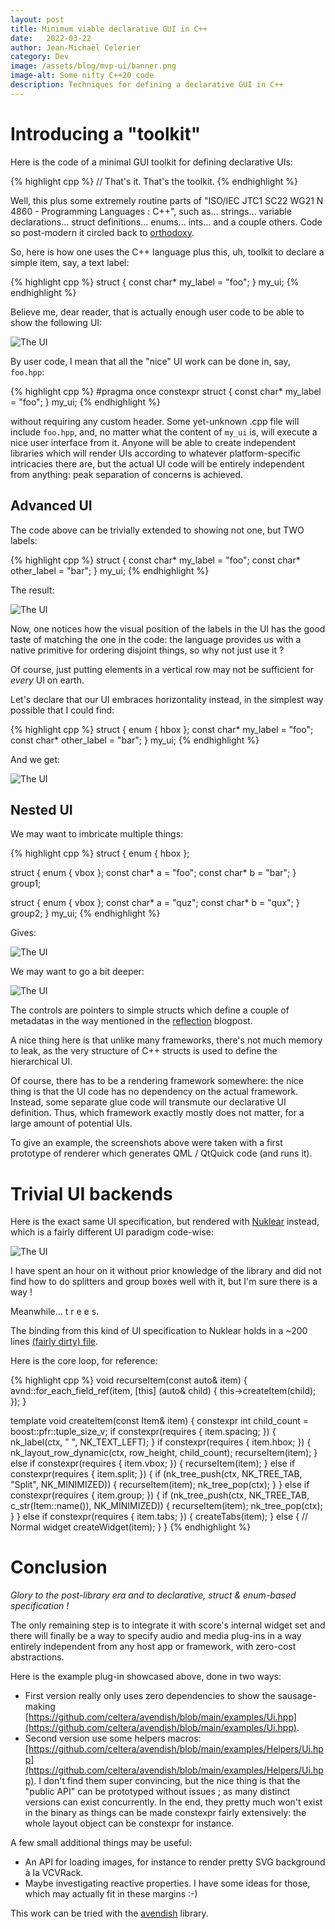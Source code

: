 ```yaml
---
layout: post
title: Minimum viable declarative GUI in C++
date:   2022-03-22
author: Jean-Michaël Celerier
category: Dev
image: /assets/blog/mvp-ui/banner.png
image-alt: Some nifty C++20 code
description: Techniques for defining a declarative GUI in C++
---
```


# Introducing a "toolkit"

Here is the code of a minimal GUI toolkit for defining declarative UIs: 

{% highlight cpp %}
// That's it. That's the toolkit.
{% endhighlight %}

Well, this plus some extremely routine parts of "ISO/IEC JTC1 SC22 WG21 N 4860 - Programming Languages : C++", such as... strings... variable declarations... struct definitions... enums... ints... and a couple others. Code so post-modern it circled back to [orthodoxy](https://gist.github.com/bkaradzic/2e39896bc7d8c34e042b).

So, here is how one uses the C++ language plus this, uh, toolkit to declare a simple item, say, a text label:

{% highlight cpp %}
struct {
  const char* my_label = "foo";
} my_ui;
{% endhighlight %}

Believe me, dear reader, that is actually enough user code to be able to show the following UI:

![The UI]({{site.baseurl}}/assets/blog/mvp-ui/ui-minimal.png)

By user code, I mean that all the "nice" UI work can be done in, say, `foo.hpp`: 

{% highlight cpp %}
#pragma once
constexpr struct {
  const char* my_label = "foo";
} my_ui;
{% endhighlight %}

without requiring any custom header. Some yet-unknown .cpp file will include `foo.hpp`, and, no matter what the content of `my_ui` is, will execute a nice user interface from it. Anyone will be able to create independent libraries which will render UIs according to whatever platform-specific intricacies there are, but the actual UI code will be entirely independent from anything: peak separation of concerns is achieved.

## Advanced UI

The code above can be trivially extended to showing not one, but TWO labels:

{% highlight cpp %}
struct {
  const char* my_label = "foo";
  const char* other_label = "bar";
} my_ui;
{% endhighlight %}

The result:

![The UI]({{site.baseurl}}/assets/blog/mvp-ui/ui-advanced.png)

Now, one notices how the visual position of the labels in the UI has the good taste of matching 
the one in the code: the language provides us with a native primitive for ordering disjoint things, so why not just use it ?

Of course, just putting elements in a vertical row may not be sufficient for *every*  UI on earth.

Let's declare that our UI embraces horizontality instead, in the simplest way possible that I could find:

{% highlight cpp %}
struct {
  enum { hbox }; 
  const char* my_label = "foo";
  const char* other_label = "bar";
} my_ui;
{% endhighlight %}

And we get:

![The UI]({{site.baseurl}}/assets/blog/mvp-ui/hbox.png)


## Nested UI

We may want to imbricate multiple things:

{% highlight cpp %}
struct {
  enum { hbox }; 

  struct {
    enum { vbox }; 
    const char* a = "foo";
    const char* b = "bar";
  } group1;
  
  struct {
    enum { vbox }; 
    const char* a = "quz";
    const char* b = "qux";
  } group2;
} my_ui;
{% endhighlight %}

Gives: 

![The UI]({{site.baseurl}}/assets/blog/mvp-ui/quad.png)

We may want to go a bit deeper:

![The UI]({{site.baseurl}}/assets/blog/mvp-ui/complete.gif)

The controls are pointers to simple structs which define a couple of metadatas in the way mentioned in the [reflection]({{site.baseurl}}/posts/reflection) blogpost.

A nice thing here is that unlike many frameworks, there's not much memory to leak, as 
the very structure of C++ structs is used to define the hierarchical UI.

Of course, there has to be a rendering framework somewhere: the nice thing is that the UI code has no dependency on the actual framework.
Instead, some separate glue code will transmute our declarative UI definition. Thus, which framework exactly mostly does not matter,
for a large amount of potential UIs.

To give an example, the screenshots above were taken with a first prototype of renderer which generates QML / QtQuick code (and runs it).

# Trivial UI backends
Here is the exact same UI specification, but rendered with [Nuklear](https://github.com/Immediate-Mode-UI/Nuklear) instead, which is a fairly different UI paradigm code-wise:

![The UI]({{site.baseurl}}/assets/blog/mvp-ui/nuklear.gif)

I have spent an hour on it without prior knowledge of the library and did not find how to do splitters and group boxes well with it, but I'm sure there is a way ! 

Meanwhile... t r e e s.

The binding from this kind of UI specification to Nuklear holds in a ~200 lines [(fairly dirty) file](https://github.com/celtera/avendish/blob/main/include/avnd/binding/ui/nuklear_layout_ui.hpp).

Here is the core loop, for reference:


{% highlight cpp %}
void recurseItem(const auto& item)
{
  avnd::for_each_field_ref(item, [this] (auto& child) {
    this->createItem(child);      
  });
}

template<typename Item>
void createItem(const Item& item)
{
  constexpr int child_count = boost::pfr::tuple_size_v<Item>;
  if constexpr(requires { item.spacing; })
  {
    nk_label(ctx, " ", NK_TEXT_LEFT);
  }
  if constexpr(requires { item.hbox; })
  {
    nk_layout_row_dynamic(ctx, row_height, child_count);
    recurseItem(item);
  }
  else if constexpr(requires { item.vbox; })
  {
    recurseItem(item);
  }
  else if constexpr(requires { item.split; })
  {
    if (nk_tree_push(ctx, NK_TREE_TAB, "Split", NK_MINIMIZED)) {
      recurseItem(item);
      nk_tree_pop(ctx);
    }
  }
  else if constexpr(requires { item.group; })
  {
    if (nk_tree_push(ctx, NK_TREE_TAB, c_str(Item::name()), NK_MINIMIZED)) {
      recurseItem(item);
      nk_tree_pop(ctx);
    }
  }
  else if constexpr(requires { item.tabs; })
  {
    createTabs(item);
  } 
  else
  {
    // Normal widget
    createWidget(item);
  }
}
{% endhighlight %}

# Conclusion

*Glory to the post-library era and to declarative, struct & enum-based specification !*

The only remaining step is to integrate it with score's internal widget set and there will finally be a
way to specify audio and media plug-ins in a way entirely independent from any host app or framework, with zero-cost abstractions.

Here is the example plug-in showcased above, done in two ways:

- First version really only uses zero dependencies to show the sausage-making [https://github.com/celtera/avendish/blob/main/examples/Ui.hpp](https://github.com/celtera/avendish/blob/main/examples/Ui.hpp).
- Second version use some helpers macros: [https://github.com/celtera/avendish/blob/main/examples/Helpers/Ui.hpp](https://github.com/celtera/avendish/blob/main/examples/Helpers/Ui.hpp). I don't find them super convincing, but the nice thing is that the "public API" can be prototyped without issues ; as many distinct versions can exist concurrently. In the end, they pretty much won't exist in the binary as things can be made constexpr fairly extensively: the whole layout object can be constexpr for instance.

A few small additional things may be useful: 

- An API for loading images, for instance to render pretty SVG background à la VCVRack.
- Maybe investigating reactive properties. I have some ideas for those, which may actually fit in these margins :-)

This work can be tried with the [avendish](https://github.com/celtera/avendish) library.